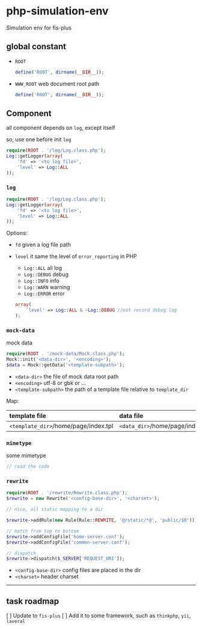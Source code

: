 # php-simulation-env
Simulation env for fis-plus

## global constant

- `ROOT`

    ```php
    define('ROOT', dirname(__DIR__));
    ```

- `WWW_ROOT` web document root path

    ```php
    define('ROOT', dirname(__DIR__));
    ```

## Component

all component depends on `log`, except itself

so, use one before init `log`

```php
require(ROOT . '/log/Log.class.php');
Log::getLogger(array(
    'fd' => '<to log file>',
    'level' => Log::ALL
));
```

### `log`

```php
require(ROOT . '/log/Log.class.php');
Log::getLogger(array(
    'fd' => '<to log file>',
    'level' => Log::ALL
));
```

Options:

- `fd` given a log file path
- `level` it same the level of `error_reporting` in PHP
    - `Log::ALL`  all log
    - `Log::DEBUG` debug
    - `Log::INFO`  info
    - `Log::WARN`  warning
    - `Log::ERROR` error

    ```php
    array(
        'level' => Log::ALL & ~Log::DEBUG //not record debug log
    );
    ```

### `mock-data`

mock data

```php
require(ROOT . '/mock-data/Mock.class.php');
Mock::init('<data-dir>', '<encoding>');
$data = Mock::getData('<template-subpath>');
```

- `<data-dir>` the file of mock data root path
- `<encoding>` utf-8 or gbk or ...
- `<template-subpath>` the path of a template file relative to `template_dir`

Map:

|template file| data file|
|:-------------|:-------------|
|`<template_dir>`/home/page/index.tpl| `<data_dir>`/home/page/index.`{php|json}`|

### `mimetype`

some mimetype

```php
// read the code
```

### `rewrite`

```php
require(ROOT . '/rewrite/Rewrite.class.php');
$rewrite = new Rewrite('<config-base-dir>', '<charset>');

// nice, all static mapping to a dir

$rewrite->addRule(new Rule(Rule::REWRITE, '@/static/*@', 'public/$0'));

// match from top to bottom
$rewrite->addConfigFile('home-server.conf');
$rewrite->addConfigFile('common-server.conf');

// dispatch
$rewrite->dispatch($_SERVER['REQUEST_URI']);
```

- `<config-base-dir>` config files are placed in the dir
- `<charset>` header charset


---
## task roadmap

[ ] Update to `fis-plus`
[ ] Add it to some framework, such as `thinkphp`, `yii`, `laveral`
